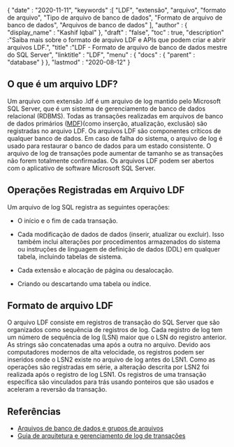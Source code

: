 {
  "date" : "2020-11-11",
  "keywords" :[ "LDF", "extensão", "arquivo", "formato de arquivo", "Tipo de arquivo de banco de dados", "Formato de arquivo de banco de dados", "Arquivos de banco de dados" ],
  "author" : {
    "display_name" : "Kashif Iqbal"
},
  "draft" : "false",
  "toc" : true,
  "description" :"Saiba mais sobre o formato de arquivo LDF e APIs que podem criar e abrir arquivos LDF.",
  "title" :"LDF - Formato de arquivo de banco de dados mestre do SQL Server",
  "linktitle" : "LDF",
  "menu" : {
    "docs" : {
      "parent" : "database"
}
},
  "lastmod" : "2020-08-12"
}

## O que é um arquivo LDF?

Um arquivo com extensão .ldf é um arquivo de log mantido pelo Microsoft SQL Server, que é um sistema de gerenciamento de banco de dados relacional (RDBMS). Todas as transações realizadas em arquivos de banco de dados primários ([MDF](/pt/database/mdf/))(como inserção, atualização, exclusão) são registradas no arquivo LDF. Os arquivos LDF são componentes críticos de qualquer banco de dados. Em caso de falha do sistema, o arquivo de log é usado para restaurar o banco de dados para um estado consistente. O arquivo de log de transações pode aumentar de tamanho se as transações não forem totalmente confirmadas. Os arquivos LDF podem ser abertos com o aplicativo de software Microsoft SQL Server.

## Operações Registradas em Arquivo LDF

Um arquivo de log SQL registra as seguintes operações:

* O início e o fim de cada transação.

* Cada modificação de dados de dados (inserir, atualizar ou excluir). Isso também inclui alterações por procedimentos armazenados do sistema ou instruções de linguagem de definição de dados (DDL) em qualquer tabela, incluindo tabelas de sistema.

* Cada extensão e alocação de página ou desalocação.

* Criando ou descartando uma tabela ou índice.

## Formato de arquivo LDF

O arquivo LDF consiste em registros de transação do SQL Server que são organizados como sequência de registros de log. Cada registro de log tem um número de sequência de log (LSN) maior que o LSN do registro anterior. As strings são concatenadas uma após a outra no arquivo. Devido aos computadores modernos de alta velocidade, os registros podem ser inseridos onde o LSN2 existe no arquivo de log antes do LSN1. Como as operações são registradas em série, a alteração descrita por LSN2 foi realizada após o registro de log LSN1. Os registros de uma transação específica são vinculados para trás usando ponteiros que são usados e aceleram a reversão da transação.
 

## Referências

* [Arquivos de banco de dados e grupos de arquivos](https://learn.microsoft.com/en-us/sql/relational-databases/databases/database-files-and-filegroups?view=sql-server-ver15)
* [Guia de arquitetura e gerenciamento de log de transações](https://learn.microsoft.com/en-us/sql/relational-databases/sql-server-transaction-log-architecture-and-management-guide?view=sql-server-ver15)

